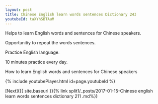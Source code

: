 ```yaml
---
layout: post
title: Chinese English learn words sentences Dictionary 243 
youtubeId: taXYhSBTAuM
---
```

 
 
Helps to learn English words and sentences for Chinese speakers.

Opportunitiy to repeat the words sentences. 

Practice English language. 
 
10 minutes practice every day. 
 
How to learn English words and sentences for Chinese speakers 
 
{% include youtubePlayer.html id=page.youtubeId %}
 
 
[Next]({{ site.baseurl }}{% link  split1/_posts/2017-01-15-Chinese english learn words sentences dictionary 211 .md%})
 
